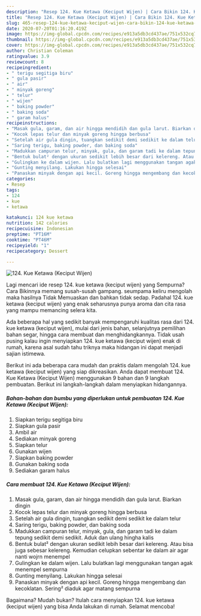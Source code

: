 ```yaml
---
description: "Resep 124. Kue Ketawa (Keciput Wijen) | Cara Bikin 124. Kue Ketawa (Keciput Wijen) Yang Mudah Dan Praktis"
title: "Resep 124. Kue Ketawa (Keciput Wijen) | Cara Bikin 124. Kue Ketawa (Keciput Wijen) Yang Mudah Dan Praktis"
slug: 465-resep-124-kue-ketawa-keciput-wijen-cara-bikin-124-kue-ketawa-keciput-wijen-yang-mudah-dan-praktis
date: 2020-07-20T01:16:20.419Z
image: https://img-global.cpcdn.com/recipes/e913a5db3cd437ae/751x532cq70/124-kue-ketawa-keciput-wijen-foto-resep-utama.jpg
thumbnail: https://img-global.cpcdn.com/recipes/e913a5db3cd437ae/751x532cq70/124-kue-ketawa-keciput-wijen-foto-resep-utama.jpg
cover: https://img-global.cpcdn.com/recipes/e913a5db3cd437ae/751x532cq70/124-kue-ketawa-keciput-wijen-foto-resep-utama.jpg
author: Christian Coleman
ratingvalue: 3.9
reviewcount: 8
recipeingredient:
- " terigu segitiga biru"
- " gula pasir"
- " air"
- " minyak goreng"
- " telur"
- " wijen"
- " baking powder"
- " baking soda"
- " garam halus"
recipeinstructions:
- "Masak gula, garam, dan air hingga mendidih dan gula larut. Biarkan dingin"
- "Kocok lepas telur dan minyak goreng hingga berbusa"
- "Setelah air gula dingin, tuangkan sedikit demi sedikit ke dalam telur"
- "Saring terigu, baking powder, dan baking soda"
- "Madukkan campuran telur, minyak, gula, dan garam tadi ke dalam tepung sedikit demi sedikit. Aduk dan ulang hingha kalis"
- "Bentuk bulat² dengan ukuran sedikit lebih besar dari kelereng. Atau bisa juga sebesar kelereng. Kemudian celupkan sebentar ke dalam air agar nanti wojrn menempel"
- "Gulingkan ke dalam wijen. Lalu bulatkan lagi menggunakan tangan agak menempel sempurna"
- "Gunting menyilang. Lakukan hingga selesai"
- "Panaskan minyak dengan api kecil. Goreng hingga mengembang dan kecoklatan. Sering² diaduk agar matang sempurna"
categories:
- Resep
tags:
- 124
- kue
- ketawa

katakunci: 124 kue ketawa 
nutrition: 142 calories
recipecuisine: Indonesian
preptime: "PT16M"
cooktime: "PT46M"
recipeyield: "1"
recipecategory: Dessert

---
```



![124. Kue Ketawa (Keciput Wijen)](https://img-global.cpcdn.com/recipes/e913a5db3cd437ae/751x532cq70/124-kue-ketawa-keciput-wijen-foto-resep-utama.jpg)

Lagi mencari ide resep 124. kue ketawa (keciput wijen) yang Sempurna? Cara Bikinnya memang susah-susah gampang. seumpama keliru mengolah maka hasilnya Tidak Memuaskan dan bahkan tidak sedap. Padahal 124. kue ketawa (keciput wijen) yang enak seharusnya punya aroma dan cita rasa yang mampu memancing selera kita.

Ada beberapa hal yang sedikit banyak mempengaruhi kualitas rasa dari 124. kue ketawa (keciput wijen), mulai dari jenis bahan, selanjutnya pemilihan bahan segar, hingga cara membuat dan menghidangkannya. Tidak usah pusing kalau ingin menyiapkan 124. kue ketawa (keciput wijen) enak di rumah, karena asal sudah tahu triknya maka hidangan ini dapat menjadi sajian istimewa.




Berikut ini ada beberapa cara mudah dan praktis dalam mengolah 124. kue ketawa (keciput wijen) yang siap dikreasikan. Anda dapat membuat 124. Kue Ketawa (Keciput Wijen) menggunakan 9 bahan dan 9 langkah pembuatan. Berikut ini langkah-langkah dalam menyiapkan hidangannya.

<!--inarticleads1-->

##### Bahan-bahan dan bumbu yang diperlukan untuk pembuatan 124. Kue Ketawa (Keciput Wijen):

1. Siapkan  terigu segitiga biru
1. Siapkan  gula pasir
1. Ambil  air
1. Sediakan  minyak goreng
1. Siapkan  telur
1. Gunakan  wijen
1. Siapkan  baking powder
1. Gunakan  baking soda
1. Sediakan  garam halus




<!--inarticleads2-->

##### Cara membuat 124. Kue Ketawa (Keciput Wijen):

1. Masak gula, garam, dan air hingga mendidih dan gula larut. Biarkan dingin
1. Kocok lepas telur dan minyak goreng hingga berbusa
1. Setelah air gula dingin, tuangkan sedikit demi sedikit ke dalam telur
1. Saring terigu, baking powder, dan baking soda
1. Madukkan campuran telur, minyak, gula, dan garam tadi ke dalam tepung sedikit demi sedikit. Aduk dan ulang hingha kalis
1. Bentuk bulat² dengan ukuran sedikit lebih besar dari kelereng. Atau bisa juga sebesar kelereng. Kemudian celupkan sebentar ke dalam air agar nanti wojrn menempel
1. Gulingkan ke dalam wijen. Lalu bulatkan lagi menggunakan tangan agak menempel sempurna
1. Gunting menyilang. Lakukan hingga selesai
1. Panaskan minyak dengan api kecil. Goreng hingga mengembang dan kecoklatan. Sering² diaduk agar matang sempurna




Bagaimana? Mudah bukan? Itulah cara menyiapkan 124. kue ketawa (keciput wijen) yang bisa Anda lakukan di rumah. Selamat mencoba!
